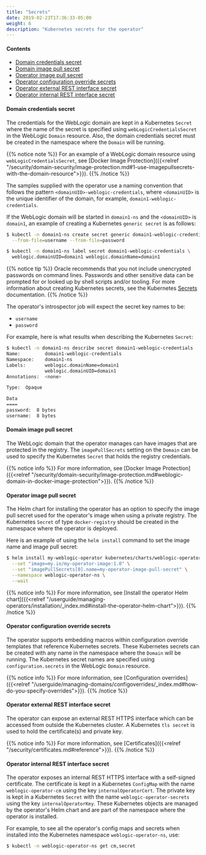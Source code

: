 ```yaml
---
title: "Secrets"
date: 2019-02-23T17:36:33-05:00
weight: 6
description: "Kubernetes secrets for the operator"
---
```


#### Contents
* [Domain credentials secret](#domain-credentials-secret)
* [Domain image pull secret](#domain-image-pull-secret)
* [Operator image pull secret](#operator-image-pull-secret)
* [Operator configuration override secrets](#operator-configuration-override-secrets)
* [Operator external REST interface secret](#operator-external-rest-interface-secret)
* [Operator internal REST interface secret](#operator-internal-rest-interface-secret)

#### Domain credentials secret

The credentials for the WebLogic domain are kept in a Kubernetes `Secret` where the name of
the secret is specified using `webLogicCredentialsSecret` in the WebLogic `Domain` resource.
Also, the domain credentials secret must be created in the namespace where the `Domain` will be running.

{{% notice note %}}
For an example of a WebLogic domain resource using `webLogicCredentialsSecret`,
see [Docker Image Protection]({{<relref "/security/domain-security/image-protection.md#1-use-imagepullsecrets-with-the-domain-resource">}}).
{{% /notice %}}

The samples supplied with the operator use a naming convention that follows
the pattern `<domainUID>-weblogic-credentials`, where `<domainUID>` is
the unique identifier of the domain, for example, `domain1-weblogic-credentials`.

If the WebLogic domain will be started in `domain1-ns` and the `<domainUID>` is `domain1`,
an example of creating a Kubernetes `generic secret` is as follows:

```bash
$ kubectl -n domain1-ns create secret generic domain1-weblogic-credentials \
  --from-file=username --from-file=password

$ kubectl -n domain1-ns label secret domain1-weblogic-credentials \
  weblogic.domainUID=domain1 weblogic.domainName=domain1
```

{{% notice tip %}}
Oracle recommends that you not include unencrypted passwords on command lines.
Passwords and other sensitive data can be prompted for or looked up by shell scripts and/or
tooling. For more information about creating Kubernetes secrets, see the Kubernetes
[Secrets](https://kubernetes.io/docs/concepts/configuration/secret/#creating-your-own-secrets)
documentation.
{{% /notice %}}

The operator's introspector job will expect the secret key names to be:

- `username`
- `password`

For example, here is what results when describing the Kubernetes `Secret`:
```bash
$ kubectl -n domain1-ns describe secret domain1-weblogic-credentials
Name:         domain1-weblogic-credentials
Namespace:    domain1-ns
Labels:       weblogic.domainName=domain1
              weblogic.domainUID=domain1
Annotations:  <none>

Type:  Opaque

Data
====
password:  8 bytes
username:  8 bytes
```

#### Domain image pull secret

The WebLogic domain that the operator manages can have images that are protected
in the registry. The `imagePullSecrets` setting on the `Domain` can be used to specify the
Kubernetes `Secret` that holds the registry credentials.

{{% notice info %}}
For more information, see [Docker Image Protection]({{<relref "/security/domain-security/image-protection.md#weblogic-domain-in-docker-image-protection">}}).
{{% /notice %}}

#### Operator image pull secret

The Helm chart for installing the operator has an option to specify the
image pull secret used for the operator's image when using a private registry.
The Kubernetes `Secret` of type `docker-registry` should be created in the namespace
where the operator is deployed.

Here is an example of using the `helm install` command to set the image name and image pull secret:

```bash
$ helm install my-weblogic-operator kubernetes/charts/weblogic-operator \
  --set "image=my.io/my-operator-image:1.0" \
  --set "imagePullSecrets[0].name=my-operator-image-pull-secret" \
  --namespace weblogic-operator-ns \
  --wait
```

{{% notice info %}}
For more information, see
[Install the operator Helm chart]({{<relref "/userguide/managing-operators/installation/_index.md#install-the-operator-helm-chart">}}).
{{% /notice %}}

#### Operator configuration override secrets

The operator supports embedding macros within configuration override templates
that reference Kubernetes secrets. These Kubernetes secrets can be created with any name in the
namespace where the `Domain` will be running. The Kubernetes secret names are
specified using `configuration.secrets` in the WebLogic `Domain` resource.

{{% notice info %}}
For more information, see
[Configuration overrides]({{<relref "/userguide/managing-domains/configoverrides/_index.md#how-do-you-specify-overrides">}}).
{{% /notice %}}

#### Operator external REST interface secret

The operator can expose an external REST HTTPS interface which can be
accessed from outside the Kubernetes cluster. A Kubernetes `tls secret`
is used to hold the certificate(s) and private key.

{{% notice info %}}
For more information, see [Certificates]({{<relref "/security/certificates.md#reference">}}).
{{% /notice %}}

#### Operator internal REST interface secret

The operator exposes an internal REST HTTPS interface with a self-signed certificate.
The certificate is kept in a Kubernetes `ConfigMap` with the name `weblogic-operator-cm` using the key `internalOperatorCert`.
The private key is kept in a Kubernetes `Secret` with the name `weblogic-operator-secrets` using the key `internalOperatorKey`.
These Kubernetes objects are managed by the operator's Helm chart and are part of the
namespace where the operator is installed.

For example, to see all the operator's config maps and secrets when installed into
the Kubernetes namespace `weblogic-operator-ns`, use:
```bash
$ kubectl -n weblogic-operator-ns get cm,secret
```
